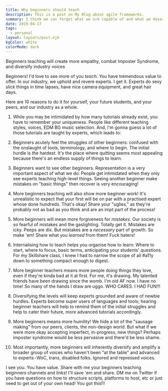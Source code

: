 ```yaml
---
title: Why beginners should teach
description: This is a post on My Blog about agile frameworks.
summary: I think we can forget what we are capable of and what we deserve when we’re sad. We end up dodging failure instead of reaching for radical success.
date: 2019-04-17
tags:
  - personal
layout: layouts/post.njk
bgColor: white
colorMode: dark
---
```

Beginners teaching will create more empathy, combat Imposter Syndrome, and diversify industry voices

Beginners! I'd love to see more of you *teach.* You have tremendous value to offer. In our industry, we uphold and revere experts. I get it. Experts do sexy slick things in time lapses, have nice camera equipment, and great hair days.

Here are 10 reasons to do it for yourself, your future students, and your peers, and our industry as a whole.

1. While you may be intimidated by how many tutorials already exist, you have to remember your uniqueness. People like different teaching styles, voices, EDM BG music selection. And, I'm gonna guess a lot of those tutorials are taught by experts, which leads to:

2. Beginners acutely feel the struggles of other beginners: confused with the onslaught of tools, terminology, and where to begin. The initial hurdle is the hardest. It's the place where quitting seems most appealing because there's an endless supply of things to learn.

3. Beginners want to see other beginners. Representation is a very important aspect of what we do: People get intimidated when they only see experts teaching high-level things. Seeing another beginner make mistakes on "basic things" then recover is very encouraging!

3. More beginners teaching will also show more beginner work! It's unrealistic to expect that your first will be on par with a practised expert whose done hundreds. That's okay! Share your "uglies," as they're probably not as bad as you think and are an impt part of the process!

4. More beginners will mean more forgiveness for *mistakes.* Our society is so fearful of mistakes and the gaslighting. Totally get it. Mistakes are icky. Peeps are dix. But mistakes are a *necessary* part of growth. So make 'em! Share what you *learned* from them! Fuck haters!

5. Internalising how to teach helps you organise how to learn: Where to start, where to focus, basic terms, anticipating your students' questions. For my Skillshare class, I knew I had to narrow the scope of all #a11y down to something compact enough to digest.

6. More beginner teachers means more people doing things they love, even if they're kinda bad at it at first. For me, it's drawing. My talented friends have been drawing since the womb. I'm old AF now. I have no time! So many of the hands I draw are uggo. WHO CARES. I HAD FUN!!!

7. Diversifying the levels will keep experts grounded and aware of newbie hurdles. Experts become super users of languages and tools; hearing beginner teachers will help to remind them of the initial struggles and help to cater their future, more advanced tutorials accordingly.

8. More beginners means more humility! We hide a lot of the "sausage making" from our peers, clients, the non-design world. But what if we were more okay accepting imperfect, in-progress, new things? Perhaps imposter syndrome would be less pervasive and there'd be less shame.

9. Most importantly, more beginners will inherently diversify and amplify a broader group of voices who haven't been "at the table" and advanced to experts - WoC, trans, disabled folks. Ignored and repressed voices.

I see you. You have value.
Share with me your beginners teaching beginners channels and links! I'll save 'em and share. DM me on Twitter if you have questions on how to structure scripts, platforms to host, etc or just need to get out of your own head! You got this!!!